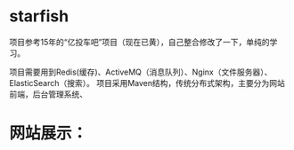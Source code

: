 # starfish

项目参考15年的“亿投车吧”项目（现在已黄），自己整合修改了一下，单纯的学习。


项目需要用到Redis(缓存)、ActiveMQ（消息队列）、Nginx（文件服务器）、ElasticSearch（搜索）。
项目采用Maven结构，传统分布式架构，主要分为网站前端，后台管理系统、

# 网站展示：

